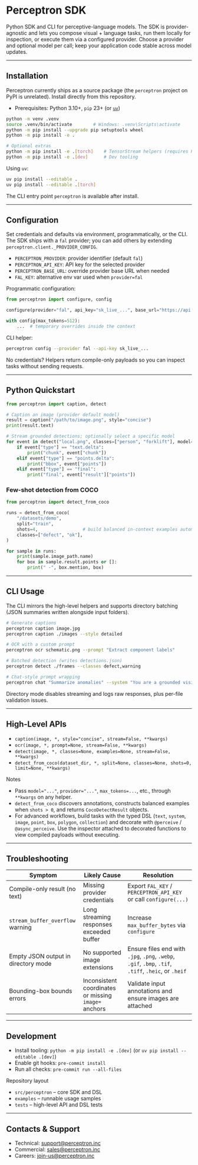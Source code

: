 # Perceptron SDK

Python SDK and CLI for perceptive-language models. The SDK is provider-agnostic and lets you compose visual + language tasks, run them locally for inspection, or execute them via a configured provider. Choose a provider and optional model per call; keep your application code stable across model updates.

---

## Installation
Perceptron currently ships as a source package (the `perceptron` project on PyPI is unrelated). Install directly from this repository.

- Prerequisites: Python 3.10+, `pip` 23+ (or [`uv`](https://github.com/astral-sh/uv))

```bash
python -m venv .venv
source .venv/bin/activate        # Windows: .venv\Scripts\activate
python -m pip install --upgrade pip setuptools wheel
python -m pip install -e .

# Optional extras
python -m pip install -e .[torch]    # TensorStream helpers (requires PyTorch)
python -m pip install -e .[dev]      # Dev tooling
```

Using `uv`:
```bash
uv pip install --editable .
uv pip install --editable .[torch]
```

The CLI entry point `perceptron` is available after install.

---

## Configuration
Set credentials and defaults via environment, programmatically, or the CLI. The SDK ships with a `fal` provider; you can add others by extending `perceptron.client._PROVIDER_CONFIG`.

- `PERCEPTRON_PROVIDER`: provider identifier (default `fal`)
- `PERCEPTRON_API_KEY`: API key for the selected provider
- `PERCEPTRON_BASE_URL`: override provider base URL when needed
- `FAL_KEY`: alternative env var used when `provider=fal`

Programmatic configuration:
```python
from perceptron import configure, config

configure(provider="fal", api_key="sk_live_...", base_url="https://api.example/v1")

with config(max_tokens=512):
    ...  # temporary overrides inside the context
```

CLI helper:
```bash
perceptron config --provider fal --api-key sk_live_...
```

No credentials? Helpers return compile-only payloads so you can inspect tasks without sending requests.

---

## Python Quickstart
```python
from perceptron import caption, detect

# Caption an image (provider default model)
result = caption("/path/to/image.png", style="concise")
print(result.text)

# Stream grounded detections; optionally select a specific model
for event in detect("local.png", classes=["person", "forklift"], model="perceptron", stream=True):
    if event["type"] == "text.delta":
        print("chunk", event["chunk"])
    elif event["type"] == "points.delta":
        print("bbox", event["points"])
    elif event["type"] == "final":
        print("final", event["result"]["points"])
```

### Few-shot detection from COCO
```python
from perceptron import detect_from_coco

runs = detect_from_coco(
    "/datasets/demo",
    split="train",
    shots=4,                 # build balanced in-context examples automatically
    classes=["defect", "ok"],
)

for sample in runs:
    print(sample.image_path.name)
    for box in sample.result.points or []:
        print(" -", box.mention, box)
```

---

## CLI Usage
The CLI mirrors the high-level helpers and supports directory batching (JSON summaries written alongside input folders).

```bash
# Generate captions
perceptron caption image.jpg
perceptron caption ./images --style detailed

# OCR with a custom prompt
perceptron ocr schematic.png --prompt "Extract component labels"

# Batched detection (writes detections.json)
perceptron detect ./frames --classes defect,warning

# Chat-style prompt wrapping
perceptron chat "Summarize anomalies" --system "You are a grounded vision assistant"
```

Directory mode disables streaming and logs raw responses, plus per-file validation issues.

---

## High-Level APIs
- `caption(image, *, style="concise", stream=False, **kwargs)`
- `ocr(image, *, prompt=None, stream=False, **kwargs)`
- `detect(image, *, classes=None, examples=None, stream=False, **kwargs)`
- `detect_from_coco(dataset_dir, *, split=None, classes=None, shots=0, limit=None, **kwargs)`

Notes
- Pass `model="..."`, `provider="..."`, `max_tokens=...`, etc., through `**kwargs` on any helper.
- `detect_from_coco` discovers annotations, constructs balanced examples when `shots > 0`, and returns `CocoDetectResult` objects.
- For advanced workflows, build tasks with the typed DSL (`text`, `system`, `image`, `point`, `box`, `polygon`, `collection`) and decorate with `@perceive` / `@async_perceive`. Use the inspector attached to decorated functions to view compiled payloads without executing.

---

## Troubleshooting
| Symptom | Likely Cause | Resolution |
| --- | --- | --- |
| Compile-only result (no text) | Missing provider credentials | Export `FAL_KEY` / `PERCEPTRON_API_KEY` or call `configure(...)` |
| `stream_buffer_overflow` warning | Long streaming responses exceeded buffer | Increase `max_buffer_bytes` via `configure` |
| Empty JSON output in directory mode | No supported image extensions | Ensure files end with `.jpg`, `.png`, `.webp`, `.gif`, `.bmp`, `.tif`, `.tiff`, `.heic`, or `.heif` |
| Bounding-box bounds errors | Inconsistent coordinates or missing `image=` anchors | Validate input annotations and ensure images are attached |

---

## Development
- Install tooling: `python -m pip install -e .[dev]` (or `uv pip install --editable .[dev]`)
- Enable git hooks: `pre-commit install`
- Run all checks: `pre-commit run --all-files`

Repository layout
- `src/perceptron` – core SDK and DSL
- `examples` – runnable usage samples
- `tests` – high-level API and DSL tests

---

## Contacts & Support
- Technical: [support@perceptron.inc](mailto:support@perceptron.inc)
- Commercial: [sales@perceptron.inc](mailto:sales@perceptron.inc)
- Careers: [join-us@perceptron.inc](mailto:join-us@perceptron.inc)
